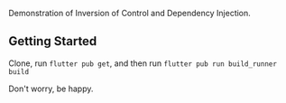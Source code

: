 Demonstration of Inversion of Control and Dependency Injection.

## Getting Started

Clone, run `flutter pub get`, and then run `flutter pub run build_runner build`

Don't worry, be happy.